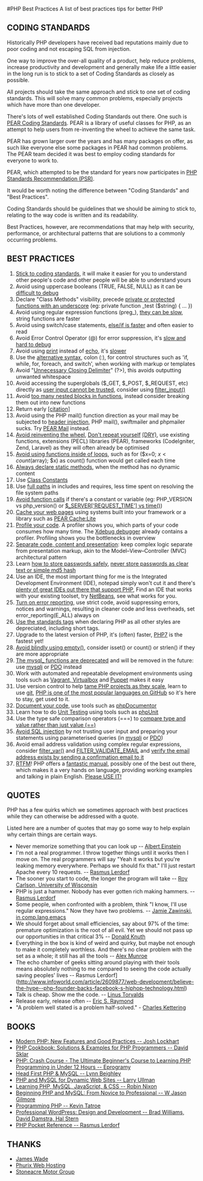 #PHP Best Practices
A list of best practices tips for better PHP

## CODING STANDARDS

Historically PHP developers have received bad reputations mainly due to poor coding and not escaping SQL from injection.

One way to improve the over-all quality of a product, help reduce problems, increase productivity and development and generally make life a little easier in the long run is to stick to a set of Coding Standards as closely as possible.

All projects should take the same approach and stick to one set of coding standards. This will solve many common problems, especially projects which have more than one developer.

There's lots of well established Coding Standards out there. One such is [PEAR Coding Standards](http://pear.php.net/manual/en/standards.php). PEAR is a library of useful classes for PHP, as an attempt to help users from re-inventing the wheel to achieve the same task.

PEAR has grown larger over the years and has many packages on offer, as such like everyone else some packages in PEAR had common problems. The PEAR team decided it was best to employ coding standards for everyone to work to.

PEAR, which attempted to be the standard for years now participates in [PHP Standards Recommendation (PSR)](http://www.php-fig.org/psr/).

It would be worth noting the difference between "Coding Standards" and "Best Practices".

Coding Standards should be guidelines that we should be aiming to stick to, relating to the way code is written and its readability.

Best Practices, however, are recommendations that may help with security, performance, or architectural patterns that are solutions to a commonly occurring problems.

## BEST PRACTICES

1. [Stick to coding standards](http://talks.php.net/show/php-best-practices/15), it will make it easier for you to understand other people's code and other people will be able to understand yours
2. Avoid using uppercase booleans (TRUE, FALSE, NULL) as it can be [difficult to debug](http://3v4l.org/4Ze6h)
3. Declare "Class Methods" visibility, precede [private or protected functions with an underscore](http://framework.zend.com/manual/1.12/en/coding-standard.naming-conventions.html) (eg: private function _test ($string) { ... })
4. Avoid using regular expression functions (preg_), [they can be slow](http://talks.php.net/show/php-best-practices/36), string functions are faster
5. Avoid using switch/case statements, [else/if is faster](http://wayback.archive.org/web/20100706232020/http://www.php.lt/benchmark/phpbench.php) and often easier to read
6. Avoid Error Control Operator (@) for error suppression, it's [slow and hard to debug](http://michelf.com/weblog/2005/bad-uses-of-the-at-operator/)
7. Avoid using [print](http://www.php.net/print) instead of [echo](http://www.php.net/echo), it's [slower](http://www.phpbench.com/)
8. Use the [alternative syntax](http://php.net/manual/en/control-structures.alternative-syntax.php), colon (:), for control structures such as 'if, while, for, foreach, and switch', when working with markup or templates
9. Avoid "[Unnecessary Closing Delimiter](https://blogs.oracle.com/netbeansphp/entry/improve_your_code_with_new)" (?>), this avoids outputting unwanted whitespace
10. Avoid accessing the superglobals ($_GET, $_POST, $_REQUEST, etc) directly as [user input cannot be trusted](http://talks.php.net/show/php-best-practices/19), consider using [filter_input()](http://www.php.net/filter_input)
11. Avoid [too many nested blocks in functions](http://phpmd.org/rules/codesize.html), instead consider breaking them out into new functions
12. Return early [[citation]](https://gist.github.com/jpswade/624074588ec55efd7537)
13. Avoid using the PHP mail() function direction as your mail may be subjected to [header injection](http://www.php.net/manual/en/function.mail.php#56788), PHP mail(), swiftmailer and phpmailer sucks. Try [PEAR Mail](http://pear.php.net/package/mail) instead.
14. [Avoid reinventing the wheel](http://talks.php.net/show/php-best-practices/6), [Don't repeat yourself](http://reinholdweber.com/php/php-programmers-evolution-scribble/) [(DRY)](http://en.wikipedia.org/wiki/Don't_repeat_yourself), use existing functions, extensions (PECL) libraries (PEAR), frameworks (CodeIgniter, Zend, Laravel) as they will often already be optimised
15. [Avoid using functions inside of loops](http://wayback.archive.org/web/20100706232020/http://www.php.lt/benchmark/phpbench.php), such as for ($x=0; $x < count($array); $x) as count() function would get called each time
16. [Always declare static methods](http://www.ilia.ws/files/zend_performance.pdf), when the method has no dynamic content
17. Use [Class Constants](http://www.ilia.ws/files/zend_performance.pdf)
18. Use [full paths](http://wayback.archive.org/web/20100201223601/http://t3.dotgnu.info/blog/php/include_once-mostly-harmless.html) in includes and requires, less time spent on resolving the file system paths
19. [Avoid function calls](http://www.ilia.ws/files/zend_performance.pdf) if there's a constant or variable (eg: PHP_VERSION vs php_version() or [$_SERVER['REQUEST_TIME'] vs time()](http://www.php.net/time))
20. [Cache your web pages](http://phplens.com/phpeverywhere/tuning-apache-php) using systems built into your framework or a library such as [PEAR Cache:Lite](http://pear.php.net/Cache_Lite)
21. [Profile your code](http://talks.php.net/show/php-best-practices/39). A profiler shows you, which parts of your code consumes how many time. The [Xdebug debugger](http://xdebug.org/) already contains a profiler. Profiling shows you the bottlenecks in overview
22. [Separate code, content and presentation](http://wayback.archive.org/web/20090209025333/http://www.ibm.com/developerworks/library/wa-phprock1/index.html): keep complex logic separate from presentation markup, akin to the Model–View–Controller (MVC) architectural pattern
23. Learn [how to store passwords safely](https://alias.io/2010/01/store-passwords-safely-with-php-and-mysql/), [never store passwords as clear text or simple md5 hash](http://talks.php.net/show/php-best-practices/28)
24. Use an IDE, the most important thing for me is the Integrated Development Environment (IDE), notepad simply won't cut it and there's [plenty of great IDEs out there that support PHP](http://www.smashingmagazine.com/2009/02/the-big-php-ides-test-why-use-oneand-which-to-choose/), Find an IDE that works with your existing toolset, try [NetBeans](https://netbeans.org/), see what works for you.
25. [Turn on error reporting](http://talks.php.net/show/php-best-practices/11), use strict code, avoid suppressing errors, notices and warnings, resulting in cleaner code and less overheads, set error_reporting(E_ALL) always on
26. [Use the standards <?php ... ?> tags](http://talks.php.net/show/php-best-practices/10) when declaring PHP as all other styles are depreciated, including short tags.
27. Upgrade to the latest version of PHP, it's (often) faster, [PHP7](http://talks.php.net/oz15#/) is the fastest yet!
28. [Avoid blindly using empty()](http://www.zachstronaut.com/posts/2009/02/09/careful-with-php-empty.html), consider isset() or count() or strlen() if they are more appropriate
29. [The mysql_ functions are deprecated](https://wiki.php.net/rfc/mysql_deprecation) and will be removed in the future: use [mysqli](http://php.net/manual/en/book.mysqli.php) or [PDO](http://php.net/manual/en/ref.pdo-mysql.php) instead
30. Work with automated and repeatable development environments using tools such as [Vagrant, Virtualbox](http://talks.php.net/velocity15#/php_contribute2) and [Puppet](https://puphpet.com/) makes it easy
31. Use version control to help [tame PHP projects as they scale](http://talks.php.net/show/taming-large-scale/0), learn to use [git](https://en.wikipedia.org/wiki/Git_(software)), [PHP is one of the most popular languages on GitHub](http://adambard.com/blog/top-github-languages-2014/) so it's here to stay, get used to it.
32. [Document your code](http://talks.php.net/show/php-best-practices/16), use tools such as [phpDocumentor](http://www.phpdoc.org/)
33. Learn how to do [Unit Testing](http://talks.php.net/show/tdd-dpc7/4) using tools such as [phpUnit](https://phpunit.de/)
34. Use the type safe comparison operators (===) to [compare type and value rather than just value (==)](http://talks.php.net/show/php-best-practices/8)
35. [Avoid SQL injection](http://talks.php.net/show/php-best-practices/21) by not trusting user input and preparing your statements using parameterised queries (in [mysqli](http://php.net/manual/en/mysqli.prepare.php) or [PDO](http://www.php.net/manual/en/pdo.prepare.php))
36. Avoid email address validation using complex regular expressions, consider [filter_var()](http://www.php.net/filter_var) and [FILTER_VALIDATE_EMAIL](http://php.net/manual/en/filter.filters.validate.php) and [verify the email address exists by sending a confirmation email to it](http://davidcel.is/posts/stop-validating-email-addresses-with-regex/)
37. [RTFM](http://en.wikipedia.org/wiki/RTFM)! PHP offers a [fantastic manual](http://www.php.net/manual/), possibly one of the best out there, which makes it a very hands on language, providing working examples and talking in plain English. [Please USE IT!](http://xkcd.com/293/)

## QUOTES

PHP has a few quirks which we sometimes approach with best practices while they can otherwise be addressed with a quote.

Listed here are a number of quotes that may go some way to help explain why certain things are certain ways.

* Never memorize something that you can look up -- [Albert Einstein](http://www.goodreads.com/quotes/24194-never-memorize-something-that-you-can-look-up)
* I'm not a real programmer. I throw together things until it works then I move on. The real programmers will say "Yeah it works but you're leaking memory everywhere. Perhaps we should fix that." I'll just restart Apache every 10 requests. -- [Rasmus Lerdorf](http://itc.conversationsnetwork.org/shows/detail3298.html)
* The sooner you start to code, the longer the program will take -- [Roy Carlson, University of Wisconsin](http://www.bowdoin.edu/~ltoma/teaching/cs340/spring05/coursestuff/Bentley_BumperSticker.pdf)
* PHP is just a hammer. Nobody has ever gotten rich making hammers. -- [Rasmus Lerdorf](https://twitter.com/rasmus/status/466911047044300800)
* Some people, when confronted with a problem, think "I know, I'll use regular expressions." Now they have two problems. -- [Jamie Zawinski, in comp.lang.emacs](http://regex.info/blog/2006-09-15/247)
* We should forget about small efficiencies, say about 97% of the time: premature optimization is the root of all evil. Yet we should not pass up our opportunities in that critical 3% -- [Donald Knuth](http://en.wikipedia.org/wiki/Donald_Knuth)
* Everything in the box is kind of weird and quirky, but maybe not enough to make it completely worthless. And there's no clear problem with the set as a whole; it still has all the tools -- [Alex Munroe](http://blog.codinghorror.com/the-php-singularity/)
* The echo chamber of geeks sitting around playing with their tools means absolutely nothing to me compared to seeing the code actually saving peoples' lives -- Rasmus Lerdorf](http://www.infoworld.com/article/2609877/web-development/believe-the-hype--php-founder-backs-facebook-s-hiphop-technology.html)
* Talk is cheap. Show me the code. -- [Linus Torvalds](https://lkml.org/lkml/2000/8/25/132)
* Release early, release often -- [Eric S. Raymond](https://en.wikipedia.org/wiki/The_Cathedral_and_the_Bazaar)
* "A problem well stated is a problem half-solved." - [Charles Kettering](http://www.levyinnovation.com/a-problem-well-stated-is-half-solved)

## BOOKS

* [Modern PHP: New Features and Good Practices -- Josh Lockhart](http://amzn.to/1MooHQw)
* [PHP Cookbook: Solutions & Examples for PHP Programmers -- David Sklar](http://amzn.to/1Ij4Zmn)
* [PHP: Crash Course - The Ultimate Beginner's Course to Learning PHP Programming in Under 12 Hours -- Eprogramy](http://amzn.to/1Ij5aOJ)
* [Head First PHP & MySQL -- Lynn Beighley](http://amzn.to/1Mop9ye)
* [PHP and MySQL for Dynamic Web Sites -- Larry Ullman](http://amzn.to/1Mopfpw)
* [Learning PHP, MySQL, JavaScript, & CSS -- Robin Nixon](http://amzn.to/1KkyGpu)
* [Beginning PHP and MySQL: From Novice to Professional -- W Jason Gilmore](http://amzn.to/1MopvEX)
* [Programming PHP -- Kevin Tatroe](http://amzn.to/1GD0gqi)
* [Professional WordPress: Design and Development -- Brad Williams, David Damstra, Hal Stern](http://amzn.to/1GD0Vry)
* [PHP Pocket Reference -- Rasmus Lerdorf](http://amzn.to/1Ij4HvQ)

## THANKS

* [James Wade](http://wade.be/)
* [Phurix Web Hosting](http://www.phurix.co.uk/)
* [Stoneacre Motor Group](http://www.stoneacre.co.uk/)